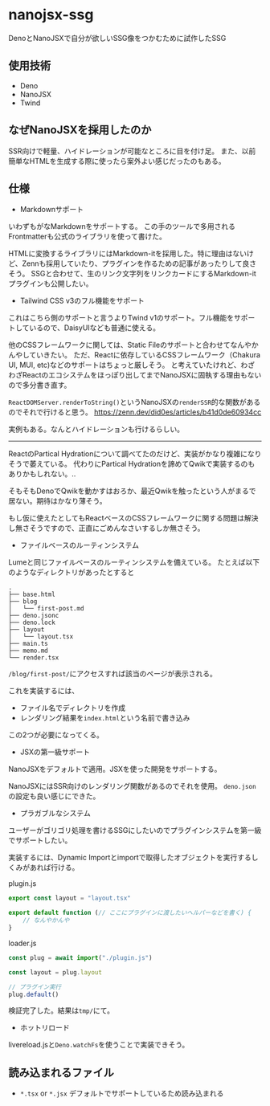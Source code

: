# nanojsx-ssg

DenoとNanoJSXで自分が欲しいSSG像をつかむために試作したSSG

## 使用技術

- Deno
- NanoJSX
- Twind

## なぜNanoJSXを採用したのか

SSR向けで軽量、ハイドレーションが可能なところに目を付け足。
また、以前簡単なHTMLを生成する際に使ったら案外よい感じだったのもある。

## 仕様

- Markdownサポート

いわずもがなMarkdownをサポートする。
この手のツールで多用されるFrontmatterも公式のライブラリを使って書けた。

HTMLに変換するライブラリにはMarkdown-itを採用した。特に理由はないけど、Zennも採用していたり、プラグインを作るための記事があったりして良さそう。
SSGと合わせて、生のリンク文字列をリンクカードにするMarkdown-itプラグインも公開したい。

- Tailwind CSS v3のフル機能をサポート

これはこちら側のサポートと言うよりTwind
v1のサポート。フル機能をサポートしているので、DaisyUIなども普通に使える。

他のCSSフレームワークに関しては、Static
Fileのサポートと合わせてなんやかんやしていきたい。
ただ、Reactに依存しているCSSフレームワーク（Chakura UI, MUI,
etc)などのサポートはちょっと厳しそう。
と考えていたけれど、わざわざReactのエコシステムをほっぽり出してまでNanoJSXに固執する理由もないので多分書き直す。

`ReactDOMServer.renderToString()`というNanoJSXの`renderSSR`的な関数があるのでそれで行けると思う。
https://zenn.dev/did0es/articles/b41d0de60934cc

実例もある。なんとハイドレーションも行けるらしい。

---

ReactのPartical
Hydrationについて調べてたのだけど、実装がかなり複雑になりそうで萎えている。
代わりにPartical Hydrationを諦めてQwikで実装するのもありかもしれない。..

そもそもDenoでQwikを動かすはおろか、最近Qwikを触ったという人がまるで居ない。期待はかなり薄そう。

もし仮に使えたとしてもReactベースのCSSフレームワークに関する問題は解決し無さそうですので、正直にごめんなさいするしか無さそう。

- ファイルベースのルーティンシステム

Lumeと同じファイルベースのルーティンシステムを備えている。
たとえば以下のようなディレクトリがあったとすると

```
.
├── base.html
├── blog
│   └── first-post.md
├── deno.jsonc
├── deno.lock
├── layout
│   └── layout.tsx
├── main.ts
├── memo.md
└── render.tsx
```

`/blog/first-post/`にアクセスすれば該当のページが表示される。

これを実装するには、

- ファイル名でディレクトリを作成
- レンダリング結果を`index.html`という名前で書き込み

この2つが必要になってくる。

- JSXの第一級サポート

NanoJSXをデフォルトで適用。JSXを使った開発をサポートする。

NanoJSXにはSSR向けのレンダリング関数があるのでそれを使用。
`deno.json`の設定も良い感じにできた。

- プラガブルなシステム

ユーザーがゴリゴリ処理を書けるSSGにしたいのでプラグインシステムを第一級でサポートしたい。

実装するには、Dynamic
Importとimportで取得したオブジェクトを実行するしくみがあれば行ける。

plugin.js

```js:plugin.js
export const layout = "layout.tsx"

export default function (// ここにプラグインに渡したいヘルパーなどを書く) {
    // なんやかんや
}
```

loader.js

```js:loader.js
const plug = await import("./plugin.js")

const layout = plug.layout

// プラグイン実行
plug.default()
```

検証完了した。結果は`tmp/`にて。

- ホットリロード

livereload.jsと`Deno.watchFs`を使うことで実装できそう。

## 読み込まれるファイル

- `*.tsx` or `*.jsx` デフォルトでサポートしているため読み込まれる
